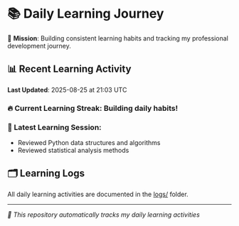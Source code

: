 # 📚 Daily Learning Journey

🎯 **Mission**: Building consistent learning habits and tracking my professional development journey.

## 📊 Recent Learning Activity

**Last Updated**: 2025-08-25 at 21:03 UTC

### 🔥 Current Learning Streak: Building daily habits!

### 📝 Latest Learning Session:
- Reviewed Python data structures and algorithms
- Reviewed statistical analysis methods

## 🗂️ Learning Logs

All daily learning activities are documented in the [logs/](./logs/) folder.

---
*🤖 This repository automatically tracks my daily learning activities*
